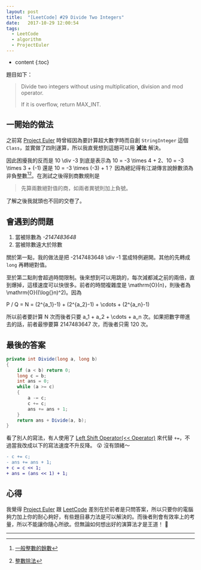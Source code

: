 ```yaml
---
layout: post
title:  "[LeetCode] #29 Divide Two Integers"
date:   2017-10-29 12:00:54
tags:
  - LeetCode
  - algorithm
  - ProjectEuler
---
```


* content
{:toc}

題目如下：

> Divide two integers without using multiplication, division and mod operator.
>
> If it is overflow, return MAX_INT.

<!-- more -->

## 一開始的做法

之前寫 [Project Euler][PE] 時曾經因為要計算超大數字時而自創 `StringInteger` 這個 `Class`，並實做了四則運算，所以我直覺想到這題可以用 **減法** 解決。

因此困擾我的反而是 <katex>10 \div -3</katex> 到底是表示為 <katex>10 = -3 \times 4 + 2</katex>、<katex>10 = -3 \times 3 + (-1)</katex> 還是 <katex>10 = -3 \times (-3) + 1</katex>？ 因為總記得有江湖傳言說餘數須為非負整數[^1][^2]。在測試之後得到商數規則是

> 先算兩數絕對值的商，如兩者異號則加上負號。

了解之後我就頭也不回的交卷了。

## 會遇到的問題

1. 當被除數為 *-2147483648*
2. 當被除數遠大於除數

關於第一點，我的做法是把 <katex>-2147483648 \div -1</katex> 當成特例避開。其他的先轉成 `long` 再轉絕對值。 

至於第二點則會超過時間限制。後來想到可以用跳的，每次減都減之前的兩倍，直到爆掉，這樣速度可以快很多。前者的時間複雜度是 <katex>\mathrm{O}(n)</katex>，則後者為 <katex>\mathrm{O}((\log{}n)^2)</katex>。因為 

<katex centred="true">P / Q = N = (2^{a_1}-1) + (2^{a_2}-1) + \cdots + (2^{a_n}-1)</katex>

所以前者要計算 <katex>N</katex> 次而後者只要 <katex>a_1 + a_2 + \cdots + a_n</katex> 次。如果把數字帶進去的話，前者最慘要算 2147483647 次，而後者只需 120 次。

## 最後的答案

``` cs
private int Divide(long a, long b)
{
    if (a < b) return 0;
    long c = b;
    int ans = 0;
    while (a >= c)
    {
        a -= c;
        c += c;
        ans += ans + 1;
    }
    return ans + Divide(a, b);
}
```

看了別人的寫法，有人使用了 [Left Shift Operator(<< Operator)](https://docs.microsoft.com/en-us/dotnet/csharp/language-reference/operators/left-shift-operator) 來代替 `+=`，不過當我改成以下的寫法速度不升反降。 :open_mouth: 沒有頭緒～

``` diff
- c += c;
- ans += ans + 1;
+ c = c << 1;
+ ans = (ans << 1) + 1;
```

## 心得

我覺得 [Project Euler][PE] 跟 [LeetCode][LC] 差別在於前者是只問答案，所以只要你的電腦夠力加上你的耐心夠好，有些題目暴力法是可以解決的。而後者則會有效率上的考量，所以不能讓你隨心所欲。但無論如何想出好的演算法才是王道！ :100:

[PE]: https://projecteuler.net/
[LC]: https://leetcode.com/

----

[^1]: [一般整數的餘數](https://zh.wikipedia.org/wiki/余数#.E4.B8.80.E8.88.AC.E6.95.B4.E6.95.B0.E7.9A.84.E4.BD.99.E6.95.B0)
[^2]: [整數除法](http://highscope.ch.ntu.edu.tw/wordpress/?p=12324)